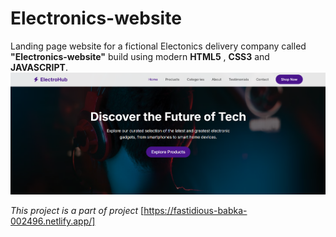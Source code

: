 # Electronics-website

Landing page website for a fictional Electonics delivery company  called **"Electronics-website"** build using modern **HTML5** , **CSS3**  and **JAVASCRIPT**.
![Live project](project.png)

*This project is a part of project*
[https://fastidious-babka-002496.netlify.app/]
